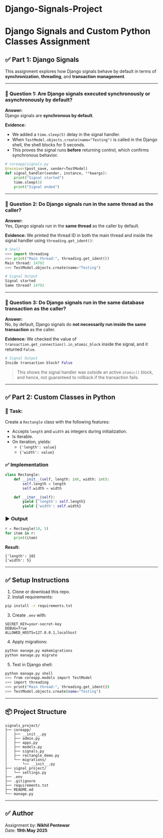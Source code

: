 # Django-Signals-Project

# Django Signals and Custom Python Classes Assignment

## ✅ Part 1: Django Signals

This assignment explores how Django signals behave by default in terms of **synchronization**, **threading**, and **transaction management**.

---

### 🔹 Question 1: Are Django signals executed synchronously or asynchronously by default?

**Answer:**  
Django signals are **synchronous by default**.

**Evidence:**
- We added a `time.sleep(5)` delay in the signal handler.
- When `TestModel.objects.create(name="Testing")` is called in the Django shell, the shell blocks for 5 seconds.
- This proves the signal runs **before** returning control, which confirms synchronous behavior.

```python
# coreapp/signals.py
@receiver(post_save, sender=TestModel)
def signal_handler(sender, instance, **kwargs):
    print("Signal started")
    time.sleep(5)
    print("Signal ended")
```

---

### 🔹 Question 2: Do Django signals run in the same thread as the caller?

**Answer:**  
Yes, Django signals run in the **same thread** as the caller by default.

**Evidence:**
We printed the thread ID in both the main thread and inside the signal handler using `threading.get_ident()`:

```python
# Shell
>>> import threading
>>> print("Main thread:", threading.get_ident())
Main thread: 14792
>>> TestModel.objects.create(name="Testing")

# Signal Output
Signal started  
Same thread? 14792
```

---

### 🔹 Question 3: Do Django signals run in the same database transaction as the caller?

**Answer:**  
No, by default, Django signals do **not necessarily run inside the same transaction** as the caller.

**Evidence:**
We checked the value of `transaction.get_connection().in_atomic_block` inside the signal, and it returned `False`.

```python
# Signal Output
Inside transaction block? False
```

> This shows the signal handler was outside an active `atomic()` block, and hence, not guaranteed to rollback if the transaction fails.

---

## ✅ Part 2: Custom Classes in Python

### 🎯 Task:
Create a `Rectangle` class with the following features:
- Accepts `length` and `width` as integers during initialization.
- Is iterable.
- On iteration, yields:
  - `{'length': value}`
  - `{'width': value}`

### ✅ Implementation

```python
class Rectangle:
    def __init__(self, length: int, width: int):
        self.length = length
        self.width = width

    def __iter__(self):
        yield {'length': self.length}
        yield {'width': self.width}
```

### ▶️ Output

```python
r = Rectangle(10, 5)
for item in r:
    print(item)
```

**Result:**
```
{'length': 10}
{'width': 5}
```

---

## ✅ Setup Instructions

1. Clone or download this repo.
2. Install requirements:

```bash
pip install -r requirements.txt
```

3. Create `.env` with:
```env
SECRET_KEY=your-secret-key
DEBUG=True
ALLOWED_HOSTS=127.0.0.1,localhost
```

4. Apply migrations:

```bash
python manage.py makemigrations
python manage.py migrate
```

5. Test in Django shell:

```bash
python manage.py shell
>>> from coreapp.models import TestModel
>>> import threading
>>> print("Main thread:", threading.get_ident())
>>> TestModel.objects.create(name="Testing")
```

---

## 📦 Project Structure

```
signals_project/
├── coreapp/
│   ├── __init__.py
│   ├── admin.py
│   ├── apps.py
│   ├── models.py
│   ├── signals.py
│   ├── rectangle_demo.py
│   └── migrations/
│       └── __init__.py
├── signal_project/
│   └── settings.py
├── .env
├── .gitignore
├── requirements.txt
├── README.md
└── manage.py
```

---

## ✅ Author

Assignment by: **Nikhil Pentewar**  
Date: **19th May 2025**
